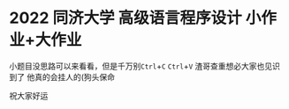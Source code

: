 # 2022 同济大学 高级语言程序设计 小作业+大作业

小题目没思路可以来看看，但是千万别`Ctrl`+`C` `Ctrl`+`V`
渣哥查重想必大家也见识到了 他真的会挂人的(狗头保命

祝大家好运
